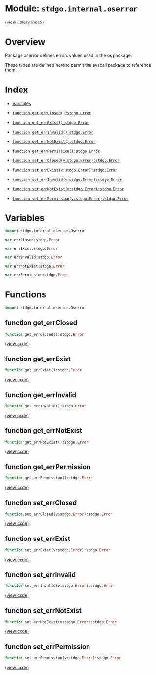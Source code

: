# Module: `stdgo.internal.oserror`

[(view library index)](../../stdgo.md)


# Overview



Package oserror defines errors values used in the os package.  


These types are defined here to permit the syscall package to reference them.  

# Index


- [Variables](<#variables>)

- [`function get_errClosed():stdgo.Error`](<#function-get_errclosed>)

- [`function get_errExist():stdgo.Error`](<#function-get_errexist>)

- [`function get_errInvalid():stdgo.Error`](<#function-get_errinvalid>)

- [`function get_errNotExist():stdgo.Error`](<#function-get_errnotexist>)

- [`function get_errPermission():stdgo.Error`](<#function-get_errpermission>)

- [`function set_errClosed(v:stdgo.Error):stdgo.Error`](<#function-set_errclosed>)

- [`function set_errExist(v:stdgo.Error):stdgo.Error`](<#function-set_errexist>)

- [`function set_errInvalid(v:stdgo.Error):stdgo.Error`](<#function-set_errinvalid>)

- [`function set_errNotExist(v:stdgo.Error):stdgo.Error`](<#function-set_errnotexist>)

- [`function set_errPermission(v:stdgo.Error):stdgo.Error`](<#function-set_errpermission>)

# Variables


```haxe
import stdgo.internal.oserror.Oserror
```


```haxe
var errClosed:stdgo.Error
```


```haxe
var errExist:stdgo.Error
```


```haxe
var errInvalid:stdgo.Error
```


```haxe
var errNotExist:stdgo.Error
```


```haxe
var errPermission:stdgo.Error
```


# Functions


```haxe
import stdgo.internal.oserror.Oserror
```


## function get\_errClosed


```haxe
function get_errClosed():stdgo.Error
```


[\(view code\)](<./Oserror.hx#L21>)


## function get\_errExist


```haxe
function get_errExist():stdgo.Error
```


[\(view code\)](<./Oserror.hx#L15>)


## function get\_errInvalid


```haxe
function get_errInvalid():stdgo.Error
```


[\(view code\)](<./Oserror.hx#L9>)


## function get\_errNotExist


```haxe
function get_errNotExist():stdgo.Error
```


[\(view code\)](<./Oserror.hx#L18>)


## function get\_errPermission


```haxe
function get_errPermission():stdgo.Error
```


[\(view code\)](<./Oserror.hx#L12>)


## function set\_errClosed


```haxe
function set_errClosed(v:stdgo.Error):stdgo.Error
```


[\(view code\)](<./Oserror.hx#L22>)


## function set\_errExist


```haxe
function set_errExist(v:stdgo.Error):stdgo.Error
```


[\(view code\)](<./Oserror.hx#L16>)


## function set\_errInvalid


```haxe
function set_errInvalid(v:stdgo.Error):stdgo.Error
```


[\(view code\)](<./Oserror.hx#L10>)


## function set\_errNotExist


```haxe
function set_errNotExist(v:stdgo.Error):stdgo.Error
```


[\(view code\)](<./Oserror.hx#L19>)


## function set\_errPermission


```haxe
function set_errPermission(v:stdgo.Error):stdgo.Error
```


[\(view code\)](<./Oserror.hx#L13>)



